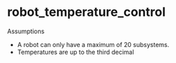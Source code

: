 # robot_temperature_control

Assumptions
- A robot can only have a maximum of 20 subsystems.
- Temperatures are up to the third decimal 